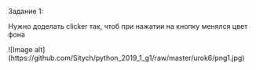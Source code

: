 <p>Задание 1:</p>
<p>Нужно доделать clicker так, чтоб при нажатии на кнопку менялся цвет фона</p>
![Image alt](https://github.com/Sitych/python_2019_1_g1/raw/master/urok6/png1.jpg)
